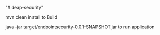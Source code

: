 "# deap-security" 

mvn clean install to Build

java -jar target/endpointsecurity-0.0.1-SNAPSHOT.jar to run application


